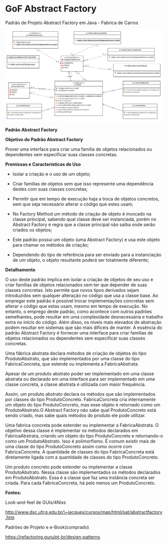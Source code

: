 # GoF Abstract Factory
Padrão de Projeto Abstract Factory em Java - Fabrica de Carros

![](./UMLAFCarro.png)


**Padrão Abstract Factory**

**Objetivo do Padrão Abstract Factory**

Prover uma interface para criar uma família de objetos relacionados ou
dependentes sem especificar suas classes concretas.

**Premissas e Características de Uso**

-   Isolar a criação e o uso de um objeto;

-   Criar famílias de objetos sem que isso represente uma dependência destes com suas classes concretas;

-   Permitir que em tempo de execução haja a troca de objetos concretos, sem que seja necessário alterar o código que estes usam;

-   No Factory Method um método de criação de objeto é invocado na classe principal, sabendo qual classe deve ser instanciada, porém no Abstract Factory é regra que a classe principal não saiba onde serão criados os objetos;

-   Este padrão possui um objeto (uma Abstract Factory) e usa este objeto para chamar os métodos de criação;

-   Dependendo do tipo de referência para ser enviado para a instanciação de um objeto, o objeto resultante poderá ser totalmente diferente;

**Detalhamento**

O uso deste padrão implica em isolar a criação de objetos de seu uso e
criar famílias de objetos relacionados sem ter que depender de suas
classes concretas. Isto permite que novos tipos derivados sejam
introduzidos sem qualquer alteração no código que usa a classe base. Ao
empregar este padrão é possível trocar implementações concretas sem
alterar o código que estas usam, mesmo em tempo de execução. No entanto,
o emprego deste padrão, como acontece com outros padrões semelhantes,
pode resultar em uma complexidade desnecessária e trabalho extra no
início do código. Além disso, os níveis mais elevados de abstração podem
resultar em sistemas que são mais difíceis de manter. A essência do
padrão Abstract Factory é fornecer uma interface para criar famílias de
objetos relacionados ou dependentes sem especificar suas classes
concretas.

Uma fábrica abstrata declara métodos de criação de objetos do tipo
ProdutoAbstrato, que são implementados por uma classe do tipo
FabricaConcreta, que estende ou implementa a FabricaAbstrata.

Apesar de um produto abstrato poder ser implementado em uma classe
abstrata ou declarado em uma interface para ser implementado em uma
classe concreta, a classe abstrata é utilizada com maior frequência.

Assim, um produto abstrato declara os métodos que são implementados por
classes do tipo ProdutoConcreto. FabricaConcreta cria internamente um
objeto do tipo ProdutoConcreto, mas esse objeto é retornado como um
ProdutoAbstrato.O Abstract Factory não sabe qual ProdutoConcreto está
sendo criado, mas sabe quais métodos do produto ele pode utilizar.

Uma fabrica concreta pode estender ou implementar a FabricaAbstrata. O
objetivo dessa classe é implementar os métodos declarados em
FabricaAbstrata, criando um objeto do tipo ProdutoConcreto e
retornando-o como um ProdutoAbstrato. Isso é polimorfismo. É comum
existir mais de uma classe do tipo ProdutoConcreto assim como ocorre com
FabricaConcreta. A quantidade de classes do tipo FabricaConcreta está
diretamente ligada com a quantidade de classes do tipo ProdutoConcreto.

Um produto concreto pode estender ou implementar a classe
ProdutoAbstrato. Nessa classe são implementados os métodos declarados em
ProdutoAbstrato. Essa é a classe que faz uma instância concreta ser
criada. Para cada FabricaConcreta, há pelo menos um ProdutoConcreto.

**Fontes:**

Look-and-feel de GUIs/4Nixs

[<u>http://www.dsc.ufcg.edu.br/\~jacques/cursos/map/html/pat/abstractfactory.htm</u>](http://www.dsc.ufcg.edu.br/~jacques/cursos/map/html/pat/abstractfactory.htm)

Padrões de Projeto e e-Book(comprado)

[<u>https://refactoring.guru/pt-br/design-patterns</u>](https://refactoring.guru/pt-br/design-patterns)

